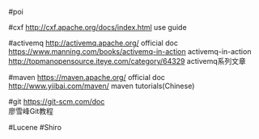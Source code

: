 #poi

#cxf
http://cxf.apache.org/docs/index.html  use guide <br>

#activemq
http://activemq.apache.org/   official doc<br>
https://www.manning.com/books/activemq-in-action  activemq-in-action<br>
http://topmanopensource.iteye.com/category/64329  activemq系列文章<br>

#maven
https://maven.apache.org/  official doc <br>
http://www.yiibai.com/maven/   maven tutorials(Chinese)<br>

#git
https://git-scm.com/doc <br>
廖雪峰Git教程<br>

#Lucene
#Shiro

